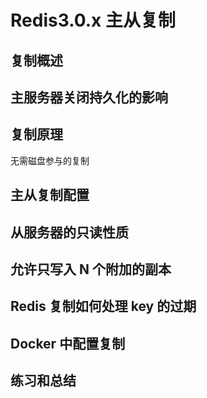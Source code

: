 # Redis3.0.x 主从复制

## 复制概述

## 主服务器关闭持久化的影响

## 复制原理

无需磁盘参与的复制

## 主从复制配置

## 从服务器的只读性质

## 允许只写入 N 个附加的副本

## Redis 复制如何处理 key 的过期

## Docker 中配置复制

## 练习和总结

